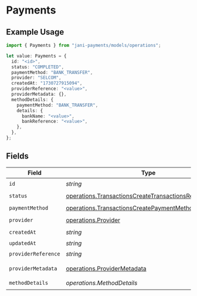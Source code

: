 # Payments

## Example Usage

```typescript
import { Payments } from "jani-payments/models/operations";

let value: Payments = {
  id: "<id>",
  status: "COMPLETED",
  paymentMethod: "BANK_TRANSFER",
  provider: "SELCOM",
  createdAt: "1730727915094",
  providerReference: "<value>",
  providerMetadata: {},
  methodDetails: {
    paymentMethod: "BANK_TRANSFER",
    details: {
      bankName: "<value>",
      bankReference: "<value>",
    },
  },
};
```

## Fields

| Field                                                                                                                              | Type                                                                                                                               | Required                                                                                                                           | Description                                                                                                                        |
| ---------------------------------------------------------------------------------------------------------------------------------- | ---------------------------------------------------------------------------------------------------------------------------------- | ---------------------------------------------------------------------------------------------------------------------------------- | ---------------------------------------------------------------------------------------------------------------------------------- |
| `id`                                                                                                                               | *string*                                                                                                                           | :heavy_check_mark:                                                                                                                 | N/A                                                                                                                                |
| `status`                                                                                                                           | [operations.TransactionsCreateTransactionsResponseStatus](../../models/operations/transactionscreatetransactionsresponsestatus.md) | :heavy_check_mark:                                                                                                                 | N/A                                                                                                                                |
| `paymentMethod`                                                                                                                    | [operations.TransactionsCreatePaymentMethod](../../models/operations/transactionscreatepaymentmethod.md)                           | :heavy_check_mark:                                                                                                                 | N/A                                                                                                                                |
| `provider`                                                                                                                         | [operations.Provider](../../models/operations/provider.md)                                                                         | :heavy_check_mark:                                                                                                                 | N/A                                                                                                                                |
| `createdAt`                                                                                                                        | *string*                                                                                                                           | :heavy_check_mark:                                                                                                                 | N/A                                                                                                                                |
| `updatedAt`                                                                                                                        | *string*                                                                                                                           | :heavy_minus_sign:                                                                                                                 | N/A                                                                                                                                |
| `providerReference`                                                                                                                | *string*                                                                                                                           | :heavy_check_mark:                                                                                                                 | N/A                                                                                                                                |
| `providerMetadata`                                                                                                                 | [operations.ProviderMetadata](../../models/operations/providermetadata.md)                                                         | :heavy_check_mark:                                                                                                                 | Any valid JSON value                                                                                                               |
| `methodDetails`                                                                                                                    | *operations.MethodDetails*                                                                                                         | :heavy_check_mark:                                                                                                                 | N/A                                                                                                                                |